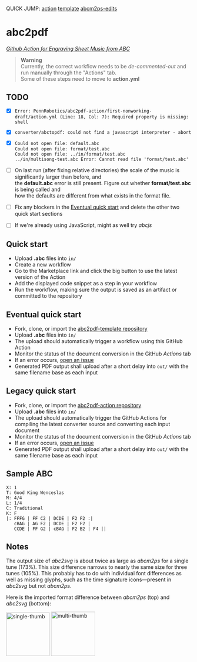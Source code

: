 QUICK JUMP: [action](https://github.com/PennRobotics/abc2pdf-action) [template](https://github.com/PennRobotics/abc2pdf-template) [abcm2ps-edits](https://github.com/PennRobotics/abcm2ps-edits)



# abc2pdf

_[Github Action for Engraving Sheet Music from ABC](https://github.com/marketplace/actions/abc-to-pdf)_

> **Warning**  
> Currently, the correct workflow needs to be _de-commented-out_ and run manually through the "Actions" tab.  
> Some of these steps need to move to **action.yml**


## TODO

- [X] `Error: PennRobotics/abc2pdf-action/first-nonworking-draft/action.yml (Line: 18, Col: 7): Required property is missing: shell`
- [X] `converter/abctopdf: could not find a javascript interpreter - abort`
- [X] `Could not open file: default.abc` \
      `Could not open file: format/test.abc` \
      `Could not open file: ../in/format/test.abc` \
      `../in/multisong-test.abc Error: Cannot read file 'format/test.abc'`
- [ ] On last run (after fixing relative directories) the scale of the music is significantly larger than before, and \
      the **default.abc** error is still present. Figure out whether **format/test.abc** is being called and \
      how the defaults are different from what exists in the format file.
- [ ] Fix any blockers in the [Eventual quick start](#eventual-quick-start) and delete the other two quick start sections
- [ ] If we're already using JavaScript, might as well try _abcjs_


## Quick start

* Upload **.abc** files into `in/`
* Create a new workflow
* Go to the Marketplace link and click the big button to use the latest version of the Action
* Add the displayed code snippet as a step in your workflow
* Run the workflow, making sure the output is saved as an artifact or committed to the repository


## Eventual quick start

* Fork, clone, or import the [abc2pdf-template repository](https://github.com/PennRobotics/abc2pdf-template.git)
* Upload **.abc** files into `in/`
* The upload should automatically trigger a workflow using this GitHub Action
* Monitor the status of the document conversion in the GitHub _Actions_ tab
* If an error occurs, [open an issue](https://github.com/PennRobotics/abc2pdf-action/issues/new/choose)
* Generated PDF output shall upload after a short delay into `out/` with the same filename base as each input


## Legacy quick start

* Fork, clone, or import the [abc2pdf-action repository](https://github.com/PennRobotics/abc2pdf-action.git)
* Upload **.abc** files into `in/`
* The upload should automatically trigger the GitHub Actions for compiling the latest converter source and converting each input document
* Monitor the status of the document conversion in the GitHub _Actions_ tab
* If an error occurs, [open an issue](https://github.com/PennRobotics/abc2pdf-action/issues/new/choose)
* Generated PDF output shall upload after a short delay into `out/` with the same filename base as each input


## Sample ABC

```
X: 1
T: Good King Wenceslas
M: 4/4
L: 1/4
C: Traditional
K: F
|: FFFG | FF C2 | DCDE | F2 F2 :|
   cBAG | AG F2 | DCDE | F2 F2 |
   CCDE | FF G2 | cBAG | F2 B2 | F4 ||
```


## Notes

The output size of _abc2svg_ is about twice as large as _abcm2ps_ for a single tune (173%). This size difference narrows to nearly the same size for three tunes (105%). This probably has to do with individual font differences as well as missing glyphs, such as the time signature icons&mdash;present in _abc2svg_ but not _abcm2ps_.

Here is the imported format difference between _abcm2ps_ (top) and _abc2svg_ (bottom):  

<img width="118" alt="single-thumb" src="https://user-images.githubusercontent.com/4408242/235123102-dc96cb34-3f48-46ea-bac9-51644f688249.png">
<img width="120" alt="multi-thumb" src="https://user-images.githubusercontent.com/4408242/235123118-fb6093dd-ebe2-41fd-a466-b6b94012a1a2.png">

